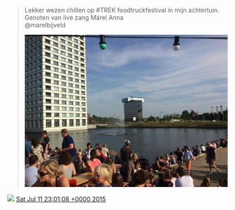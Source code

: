 > Lekker wezen chillen op \#TREK foodtruckfestival in mijn achtertuin\. Genoten van live zang Märel Anna   
> @marelbijveld 
> 
> ![](../../media/620004926123569152-CJqzMf3WUAAqGZE.jpg)

<img src="../../media/tweet.ico" width="12" /> [Sat Jul 11 23:01:08 +0000 2015](https://twitter.com/DromerDenker/status/620004926123569152)